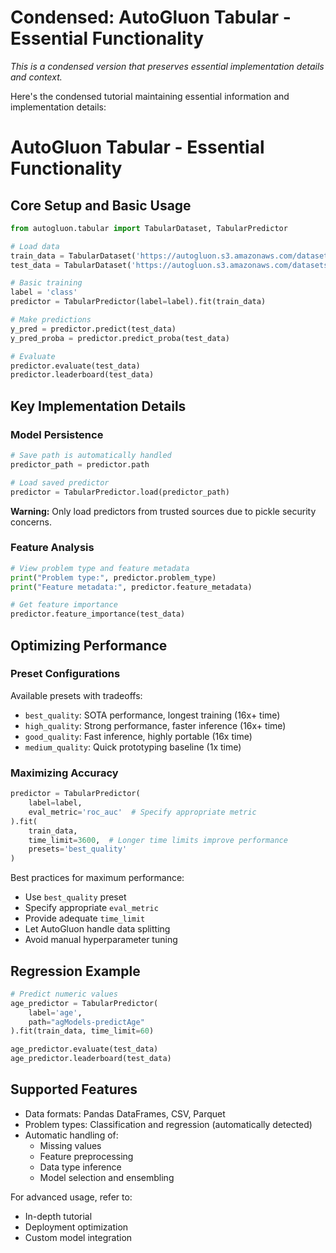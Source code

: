 # Condensed: AutoGluon Tabular - Essential Functionality

*This is a condensed version that preserves essential implementation details and context.*

Here's the condensed tutorial maintaining essential information and implementation details:

# AutoGluon Tabular - Essential Functionality

## Core Setup and Basic Usage

```python
from autogluon.tabular import TabularDataset, TabularPredictor

# Load data
train_data = TabularDataset('https://autogluon.s3.amazonaws.com/datasets/Inc/train.csv')
test_data = TabularDataset('https://autogluon.s3.amazonaws.com/datasets/Inc/test.csv')

# Basic training
label = 'class'
predictor = TabularPredictor(label=label).fit(train_data)

# Make predictions
y_pred = predictor.predict(test_data)
y_pred_proba = predictor.predict_proba(test_data)

# Evaluate
predictor.evaluate(test_data)
predictor.leaderboard(test_data)
```

## Key Implementation Details

### Model Persistence
```python
# Save path is automatically handled
predictor_path = predictor.path

# Load saved predictor
predictor = TabularPredictor.load(predictor_path)
```

**Warning:** Only load predictors from trusted sources due to pickle security concerns.

### Feature Analysis
```python
# View problem type and feature metadata
print("Problem type:", predictor.problem_type)
print("Feature metadata:", predictor.feature_metadata)

# Get feature importance
predictor.feature_importance(test_data)
```

## Optimizing Performance

### Preset Configurations
Available presets with tradeoffs:
- `best_quality`: SOTA performance, longest training (16x+ time)
- `high_quality`: Strong performance, faster inference (16x+ time)
- `good_quality`: Fast inference, highly portable (16x time)
- `medium_quality`: Quick prototyping baseline (1x time)

### Maximizing Accuracy
```python
predictor = TabularPredictor(
    label=label,
    eval_metric='roc_auc'  # Specify appropriate metric
).fit(
    train_data,
    time_limit=3600,  # Longer time limits improve performance
    presets='best_quality'
)
```

Best practices for maximum performance:
- Use `best_quality` preset
- Specify appropriate `eval_metric`
- Provide adequate `time_limit`
- Let AutoGluon handle data splitting
- Avoid manual hyperparameter tuning

## Regression Example
```python
# Predict numeric values
age_predictor = TabularPredictor(
    label='age',
    path="agModels-predictAge"
).fit(train_data, time_limit=60)

age_predictor.evaluate(test_data)
age_predictor.leaderboard(test_data)
```

## Supported Features
- Data formats: Pandas DataFrames, CSV, Parquet
- Problem types: Classification and regression (automatically detected)
- Automatic handling of:
  - Missing values
  - Feature preprocessing
  - Data type inference
  - Model selection and ensembling

For advanced usage, refer to:
- In-depth tutorial
- Deployment optimization
- Custom model integration